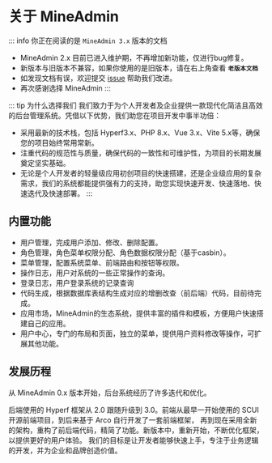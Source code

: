 # 关于 MineAdmin

::: info 你正在阅读的是 `MineAdmin 3.x` 版本的文档 
- MineAdmin 2.x 目前已进入维护期，不再增加新功能，仅进行bug修复。
- 新版本与旧版本不兼容，如果你使用的是旧版本，请在右上角查看 **`老版本文档`**
- 如发现文档有误，欢迎提交 [issue](https://github.com/mineadmin/doc-v3) 帮助我们改进。
- 再次感谢选择 MineAdmin
:::

::: tip 为什么选择我们
我们致力于为个人开发者及企业提供一款现代化简洁且高效的后台管理系统。凭借以下优势，我们助您在项目开发中事半功倍：
- 采用最新的技术栈，包括 Hyperf3.x、PHP 8.x、Vue 3.x、Vite 5.x等，确保您的项目始终常用常新。
- 注重代码的规范性与质量，确保代码的一致性和可维护性，为项目的长期发展奠定坚实基础。
- 无论是个人开发者的轻量级应用初创项目的快速搭建，还是企业级应用的复杂需求，我们的系统都能提供强有力的支持，助您实现快速开发、快速落地、快速迭代及快速部署。
:::

## 内置功能
- 用户管理，完成用户添加、修改、删除配置。
- 角色管理，角色菜单权限分配、角色数据权限分配（基于casbin）。
- 菜单管理，配置系统菜单、前端路由和按钮等权限。
- 操作日志，用户对系统的一些正常操作的查询。
- 登录日志，用户登录系统的记录查询
- 代码生成，根据数据库表结构生成对应的增删改查（前后端）代码，目前待完成。
- 应用市场，MineAdmin的生态系统，提供丰富的插件和模板，方便用户快速搭建自己的应用。
- 用户中心，专门的布局和页面，独立的菜单，提供用户资料修改等操作，可扩展其他功能。

## 发展历程

从 MineAdmin 0.x 版本开始，后台系统经历了许多迭代和优化。

后端使用的 Hyperf 框架从 2.0 跟随升级到 3.0。前端从最早一开始使用的 SCUI 开源前端项目，到后来基于 Arco 自行开发了一套前端框架，
再到现在采用全新的架构，重构了前后端代码，精简了功能。新版本中，重新开始，不断优化框架，以提供更好的用户体验。
我们的目标是让开发者能够快速上手，专注于业务逻辑的开发，并为企业和品牌创造价值。